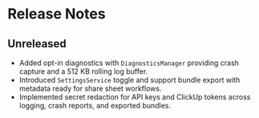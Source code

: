 # Release Notes

## Unreleased
- Added opt-in diagnostics with `DiagnosticsManager` providing crash capture and a 512 KB rolling log buffer.
- Introduced `SettingsService` toggle and support bundle export with metadata ready for share sheet workflows.
- Implemented secret redaction for API keys and ClickUp tokens across logging, crash reports, and exported bundles.
